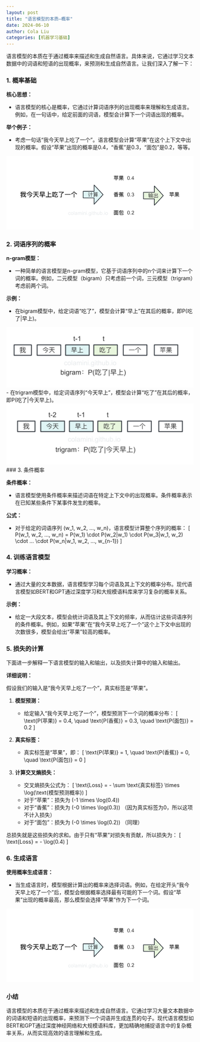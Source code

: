 ```yaml
---
layout: post
title: "语言模型的本质—概率"
date: 2024-06-10
author: Cola Liu
categories: [机器学习基础]
---
```



语言模型的本质在于通过概率来描述和生成自然语言。具体来说，它通过学习文本数据中的词语和短语的出现概率，来预测和生成自然语言。让我们深入了解一下：

### 1. 概率基础

**核心思想：**
- 语言模型的核心是概率，它通过计算词语序列的出现概率来理解和生成语言。例如，在一句话中，给定前面的词语，模型会计算下一个词语出现的概率。

**举个例子：**
- 考虑一句话“我今天早上吃了一个”。语言模型会计算“苹果”在这个上下文中出现的概率。假设“苹果”出现的概率是0.4，“香蕉”是0.3，“面包”是0.2，等等。

<img src="/assets/imgs/ai/llm/lm-01.png" />

### 2. 词语序列的概率

**n-gram模型：**
- 一种简单的语言模型是n-gram模型，它基于词语序列中的n个词来计算下一个词的概率。例如，二元模型（bigram）只考虑前一个词，三元模型（trigram）考虑前两个词。

**示例：**
- 在bigram模型中，给定词语“吃了”，模型会计算“早上”在其后的概率，即P(吃了|早上)。
<img src="/assets/imgs/ai/llm/bigram.png" />
- 在trigram模型中，给定词语序列“今天早上”，模型会计算“吃了”在其后的概率，即P(吃了|今天早上)。
<img src="/assets/imgs/ai/llm/trigram.png" />
### 3. 条件概率

**条件概率：**
- 语言模型使用条件概率来描述词语在特定上下文中的出现概率。条件概率表示在已知某些条件下某事件发生的概率。

**公式：**
- 对于给定的词语序列 \(w_1, w_2, ..., w_n\)，语言模型计算整个序列的概率：
  \[
  P(w_1, w_2, ..., w_n) = P(w_1) \cdot P(w_2|w_1) \cdot P(w_3|w_1, w_2) \cdot ... \cdot P(w_n|w_1, w_2, ..., w_{n-1})
  \]

### 4. 训练语言模型

**学习概率：**
- 通过大量的文本数据，语言模型学习每个词语及其上下文的概率分布。现代语言模型如BERT和GPT通过深度学习和大规模语料库来学习复杂的概率关系。

**示例：**
- 给定一大段文本，模型会统计词语及其上下文的频率，从而估计这些词语序列的条件概率。例如，如果“苹果”在“我今天早上吃了一个”这个上下文中出现的次数很多，模型会给出“苹果”较高的概率。

### 5. 损失的计算

下面进一步解释一下语言模型的输入和输出，以及损失计算中的输入和输出。

**详细说明：**

假设我们的输入是“我今天早上吃了一个”，真实标签是“苹果”。

1. **模型预测：**
   - 给定输入“我今天早上吃了一个”，模型预测下一个词的概率分布：
     \[
     \text{P(苹果)} = 0.4, \quad \text{P(香蕉)} = 0.3,  \quad \text{P(面包)} = 0.2
     \]

2. **真实标签：**
   - 真实标签是“苹果”，即：
     \[
     \text{P(苹果)} = 1, \quad \text{P(香蕉)} = 0,  \quad \text{P(面包)} = 0
     \]

3. **计算交叉熵损失：**
   - 交叉熵损失公式为：
     \[
     \text{Loss} = - \sum \text{真实标签} \times \log(\text{模型预测概率})
     \]
   - 对于“苹果”：损失为 \(-1 \times \log(0.4)\)
   - 对于“香蕉”：损失为 \(-0 \times \log(0.3)\) （因为真实标签为0，所以这项不计入损失）
   - 对于“面包”：损失为 \(-0 \times \log(0.2)\) （同理）

总损失就是这些损失的求和。由于只有“苹果”对损失有贡献，所以损失为：
\[
\text{Loss} = - \log(0.4)
\]

### 6. 生成语言

**使用概率生成语言：**
- 当生成语言时，模型根据计算出的概率来选择词语。例如，在给定开头“我今天早上吃了一个”后，模型会根据概率选择最有可能的下一个词。假设“苹果”出现的概率最高，那么模型会选择“苹果”作为下一个词。

<img src="/assets/imgs/ai/llm/lm-01.png" />

### 小结

语言模型的本质在于通过概率来描述和生成自然语言。它通过学习大量文本数据中的词语和短语的出现概率，来预测下一个词语并生成连贯的句子。现代语言模型如BERT和GPT通过深度神经网络和大规模语料库，更加精确地捕捉语言中的复杂概率关系，从而实现高效的语言理解和生成。
